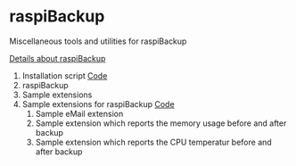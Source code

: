 # raspiBackup
Miscellaneous tools and utilities for raspiBackup

[Details about raspiBackup](https://www.linux-tips-and-tricks.de/raspiBackup)

1. Installation script [Code](https://github.com/framps/raspiBackup/installation)
  1. raspiBackup 
  2. Sample extensions 
2. Sample extensions for raspiBackup [Code](https://github.com/framps/raspiBackup/extension)
	1. Sample eMail extension
	2. Sample extension which reports the memory usage before and after backup
	3. Sample extension which reports the CPU temperatur before and after backup
